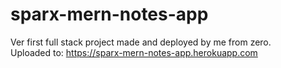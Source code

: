 # sparx-mern-notes-app
Ver first full stack project made and deployed by me from zero.  
Uploaded to: https://sparx-mern-notes-app.herokuapp.com
